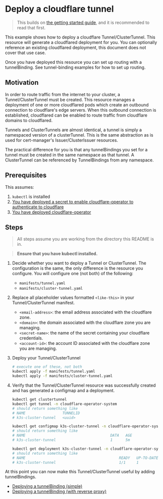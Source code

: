 # Deploy a cloudflare tunnel

> This builds on [the getting started guide](../../getting-started.md), and it is recommended to read that first.

This example shows how to deploy a cloudflare Tunnel/ClusterTunnel.
This resource will generate a cloudflared deployment for you.
You can optionally reference an existing cloudflared deployment, this document does not cover that use case. 

Once you have deployed this resource you can set up routing with a tunnelBinding.
See tunnel-binding examples for how to set up routing.

## Motivation

In order to route traffic from the internet to your cluster, a Tunnel/ClusterTunnel must be created.
This resource manages a deployment of one or more cloudflared pods which create an outbound connection to cloudflare's edge servers.
When this outbound connection is established, cloudflared can be enabled to route traffic from cloudflare domains to cloudflared.

Tunnels and ClusterTunnels are almost identical, a tunnel is simply a namespaced version of a clusterTunnel.
This is the same abstraction as is used for cert-manager's Issuer/ClusterIssuer resources.

The practical difference for you is that any tunnelBindings you set for a tunnel must be created in the same namespace as that tunnel.
A ClusterTunnel can be referenced by TunnelBindings from any namespace.

## Prerequisites

This assumes:
1. `kubectl` is installed
1. [You have deployed a secret to enable cloudflare-operator to authenticate to cloudflare](../operator-authentication)
1. [You have deployed cloudflare-operator](../operator-install)


## Steps

> All steps assume you are working from the directory this README is in.

> **Ensure that you have kubectl installed.**

1. Decide whether you want to deploy a Tunnel or ClusterTunnel.
   The configuration is the same, the only difference is the resource you configure. You will configure one (not both) of the following:
   - `manifests/tunnel.yaml`
   - `manifests/cluster-tunnel.yaml`
   
1. Replace all placeholder values formatted `<like-this>` in your Tunnel/ClusterTunnel manifest.
   - `<email-address>`: the email address associated with the cloudflare zone.
   - `<domain>`: the domain associated with the cloudflare zone you are managing.
   - `<secret-name>`: the name of the secret containing your cloudflare credentials.
   - `<account-id>`: the account ID associated with the cloudflare zone you are managing.

1. Deploy your Tunnel/ClusterTunnel
   ```bash
   # execute one of these, not both
   kubectl apply -f manifests/tunnel.yaml
   kubectl apply -f manifests/cluster-tunnel.yaml
   ```

1. Verify that the Tunnel/ClusterTunnel resource was successfully created and has generated a configmap and a deployment.

    ```bash
    kubectl get clustertunnel
    kubectl get tunnel -n cloudflare-operator-system
    # should return something like
    # NAME                 TUNNELID
    # k3s-cluster-tunnel   <uuid>
    ```

    ```bash
    kubectl get configmap k3s-cluster-tunnel -n cloudflare-operator-system
    # should return something like
    # NAME                                       DATA   AGE
    # k3s-cluster-tunnel                         1      5m
    ```

    ```bash
    kubectl get deployment k3s-cluster-tunnel -n cloudflare-operator-system
    # should return something like
    # NAME                                           READY   UP-TO-DATE   AVAILABLE   AGE
    # k3s-cluster-tunnel                             1/1     1            1           5m
    ```

At this point you can now make this Tunnel/ClusterTunnel useful by adding tunnelBindings.
- [Deploying a tunnelBinding (simple)](../tunnel-binding-simple)
- [Deploying a tunnelBinding (with reverse proxy)](../tunnel-binding-with-reverse-proxy)
